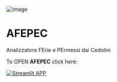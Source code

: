 ![image](./assets/demo1.png)

# AFEPEC
Analizzatore FErie e PErmessi dai Cedolini

To OPEN **AFEPEC** click here: 

[![Streamlit APP](https://static.streamlit.io/badges/streamlit_badge_black_white.svg)](https://afepec.streamlit.app/)
